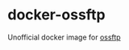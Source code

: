 # docker-ossftp

Unofficial docker image for [ossftp](https://help.aliyun.com/document_detail/32190.html)
